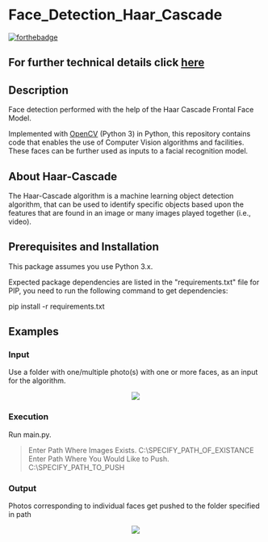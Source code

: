 # Face_Detection_Haar_Cascade

[![forthebadge](https://forthebadge.com/images/badges/made-with-python.svg)](https://forthebadge.com)

## For further technical details click [here](https://viswalahiri.github.io/Face_Detection_Haar_Cascade/scripts/)

## Description

Face detection performed with the help of the Haar Cascade Frontal Face Model.

Implemented with [OpenCV](https://pypi.org/project/opencv-python/) (Python 3) in Python, this repository contains code that enables the use of Computer Vision algorithms and facilities. These faces can be further used as inputs to a facial recognition model.

## About Haar-Cascade

The Haar-Cascade algorithm is a machine learning object detection algorithm, that can be used to identify specific objects based upon the features that are found in an image or many images played together (i.e., video).

## Prerequisites and Installation

This package assumes you use Python 3.x.

Expected package dependencies are listed in the "requirements.txt" file for PIP, you need to run the following command to get dependencies:

pip install -r requirements.txt


## Examples

### Input

Use a folder with one/multiple photo(s) with one or more faces, as an input for the algorithm.


<p align = "center" ><img src="assets/family.jpg"> </p>



### Execution

Run main.py.



> Enter Path Where Images Exists.
C:\SPECIFY_PATH_OF_EXISTANCE
> Enter Path Where You Would Like to Push.
C:\SPECIFY_PATH_TO_PUSH

### Output

Photos corresponding to individual faces get pushed to the folder specified in path

<p align = "center" ><img src="assets/detected_faces.gif"> </p>
